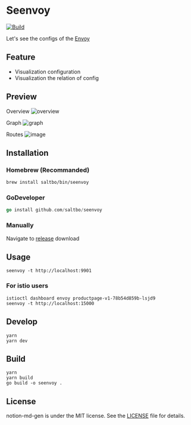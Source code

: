 # Seenvoy

[![Build](https://github.com/saltbo/seenvoy/actions/workflows/build.yml/badge.svg)](https://github.com/saltbo/seenvoy/actions/workflows/build.yml)

Let's see the configs of the [Envoy](https://github.com/envoyproxy/envoy)

## Feature

- Visualization configuration
- Visualization the relation of config

## Preview
Overview
![overview](https://user-images.githubusercontent.com/17308208/178179677-11b6306a-e8a8-47c6-8f09-d8c728cc9f66.png)

Graph
![graph](https://user-images.githubusercontent.com/17308208/178180139-cd8733f9-217a-4bb9-9ed1-2aacce4e17ff.png)

Routes
![image](https://user-images.githubusercontent.com/17308208/178180689-7b031232-c588-450c-bece-6be139d36693.png)


## Installation

### Homebrew (Recommanded)

```bash
brew install saltbo/bin/seenvoy
```

### GoDeveloper
```go
go install github.com/saltbo/seenvoy
```

### Manually
Navigate to [release](https://github.com/saltbo/seenvoy/releases) download

## Usage
```
seenvoy -t http://localhost:9901
```

### For istio users
```
istioctl dashboard envoy productpage-v1-78b54d859b-lsjd9
seenvoy -t http://localhost:15000
```

## Develop
```
yarn
yarn dev
```

## Build
```shell
yarn
yarn build
go build -o seenvoy .
```

## License

notion-md-gen is under the MIT license. See the [LICENSE](/LICENSE) file for details.
